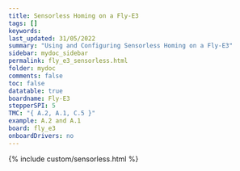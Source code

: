 ```yaml
---
title: Sensorless Homing on a Fly-E3
tags: []
keywords: 
last_updated: 31/05/2022
summary: "Using and Configuring Sensorless Homing on a Fly-E3"
sidebar: mydoc_sidebar
permalink: fly_e3_sensorless.html
folder: mydoc
comments: false
toc: false
datatable: true
boardname: Fly-E3
stepperSPI: 5
TMC: "{ A.2, A.1, C.5 }"
example: A.2 and A.1
board: fly_e3
onboardDrivers: no
---
```


{% include custom/sensorless.html %}